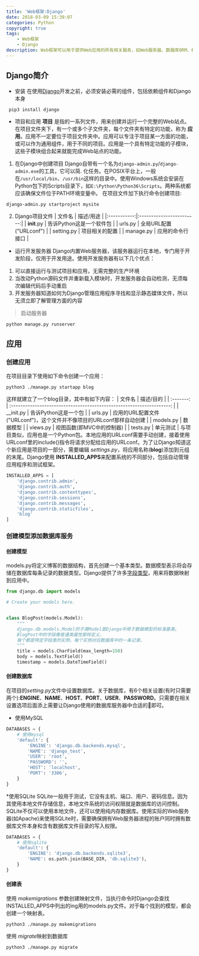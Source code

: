 ```yaml
---
title: 'Web框架:Django'
date: 2018-03-09 15:39:07
categories: Python
copyright: true
tags:
    - Web框架
    - Django
description: Web框架可以用于提供Web应用的所有相关服务，如Web服务器、数据库ORM、模板和所有需要的中间件hook
---
```

## Django简介
* 安装
在使用[Django](https://www.djangoproject.com/)开发之前，必须安装必需的组件，包括依赖组件和Django本身
```
 pip3 install django
```
* 项目和应用
**项目** 是指的一系列文件，用来创建并运行一个完整的Web站点。在项目文件夹下，有一个或多个子文件夹，每个文件夹有特定的功能，称为 **应用**。应用不一定要位于项目文件夹中。应用可以专注于项目某一方面的功能，或可以作为通用组件，用于不同的项目。应用是一个具有特定功能的子模块，这些子模块组合起来就能完成Web站点的功能。
1. 在Django中创建项目
Django自带有一个名为`django-admin.py`/`django-admin.exe`的工具，它可以简.
化任务。在POSIX平台上，一般在`/usr/local/bin`、`/usr/bin`这样的目录中。使用Windows系统会安装在Python包下的Scripts目录下，如`E:\Python\Python36\Scripts`。两种系统都应该确保文件位于PATH环境变量中。
在项目文件加下执行命令创建项目:
```
django-admin.py startproject mysite
```
2. Django项目文件
|   文件名    |        描述/用途         |
|:-----------:|:------------------------:|
| __init__.py | 告诉Python这是一个软件包 |
|   urls.py   |  全局URL配置("URLconf")  |
| setting.py  |      项目相关的配置      |
|  manage.py  |     应用的命令行接口     |
* 运行开发服务器
Django内置Web服务器，该服务器运行在本地，专门用于开发阶段，仅用于开发用途。使用开发服务器有以下几个优点：
1. 可以直接运行与测试项目和应用，无需完整的生产环境
2. 当改动Python源码文件并重新载入模块时，开发服务器会自动检测，无须每次编辑代码后手动重启
3. 开发服务器知道如何为Django管理应用程序寻找和显示静态媒体文件，所以无须立即了解管理方面的内容
>启动服务器
```
python manage.py runserver
```

## 应用
### 创建应用
在项目目录下使用如下命令创建一个应用：
```
python3 ./manage.py startapp blog
```
这样就建立了一个blog目录，其中有如下内容：
|  文件名   |                               描述/目的                               |
| :-------: | :-------------------------------------------------------------------: |
| __init.py |                         告诉Python这是一个包                          |
|  urls.py  | 应用的URL配置文件("URLconf")，这个文件并不像项目的URLconf那样自动创建 |
| models.py |                                数据模型                               |
|  views.py |                       视图函数(即MVC中的控制器)                       |
|  tests.py |                                单元测试                               |
与项目类似，应用也是一个Python包。本地应用的URLconf需要手动创建，接着使用URLconf里的include()指令将请求分配给应用的URLconf。为了让Django知道这个新应用是项目的一部分，需要编辑 *settings.py*，将应用名称(**blog**)添加到元组的末尾。Django使用 **INSTALLED_APPS**来配置系统的不同部分，包括自动管理应用程序和测试框架。
```Python
INSTALLED_APPS = [
    'django.contrib.admin',
    'django.contrib.auth',
    'django.contrib.contenttypes',
    'django.contrib.sessions',
    'django.contrib.messages',
    'django.contrib.staticfiles',
    'blog'
]
```
### 创建模型添加数据库服务
#### 创建模型
models.py将定义博客的数据结构，首先创建一个基本类型。数据模型表示将会存储在数据库每条记录的数据类型。Django提供了许多[字段类型](https://docs.djangoproject.com/en/2.0/ref/models/fields/)，用来将数据映射到应用中。
```Python
from django.db import models

# Create your models here.


class BlogPost(models.Model):
    """
    django.db.models.Model的子类Model是Django中用于数据模型的标准基类。
    BlogPost中的字段像普通类属性那样定义，
    每个都是特定字段类的实例，每个实例对应数据库中的一条记录。
    """
    title = models.CharField(max_length=150)
    body = models.TextField()
    timestamp = models.DateTimeField()
```
#### 创建数据库
在项目的*setting.py*文件中设置数据库。关于数据库，有6个相关设置(有时只需要两个):**ENGINE**、**NAME**、**HOST**、**PORT**、**USER**、**PASSWORD**。只需要在相关设置选项后面添上需要让Django使用的数据库服务器中合适的📄即可。
* 使用MySQL
```Python
DATABASES = {
    # 使用mysql
    'default': {
        'ENGINE': 'django.db.backends.mysql',
        'NAME': 'django_test',
        'USER': 'root',
        'PASSWORD': '',
        'HOST': 'localhost',
        'PORT': '3306',
    }
}
```
*使用SQLite
SQLite一般用于测试，它没有主机、端口、用户、密码信息。因为其使用本地文件存储信息，本地文件系统的访问权限就是数据库的访问控制。SQLite不仅可以使用本地文件，还可以使用纯内存数据库。使用实际的Web服务器(如Apache)来使用SQLite时，需要确保拥有Web服务器进程的账户同时拥有数据库文件本身和含有数据库文件目录的写入权限。
```Python
DATABASES = {
    # 使用sqlite
    'default': {
        'ENGINE': 'django.db.backends.sqlite3',
        'NAME': os.path.join(BASE_DIR, 'db.sqlite3'),
    }
}
```
#### 创建表
使用 *makemigrations* 参数创建映射文件，当执行命令时Django会查找INSTALLED_APPS中列出的ing用的models.py文件。对于每个找到的模型，都会创建一个映射表。
```
python3 ./manage.py makemigrations
```
使用 *migrate*映射到数据库
```
python3 ./manage.py migrate
```
